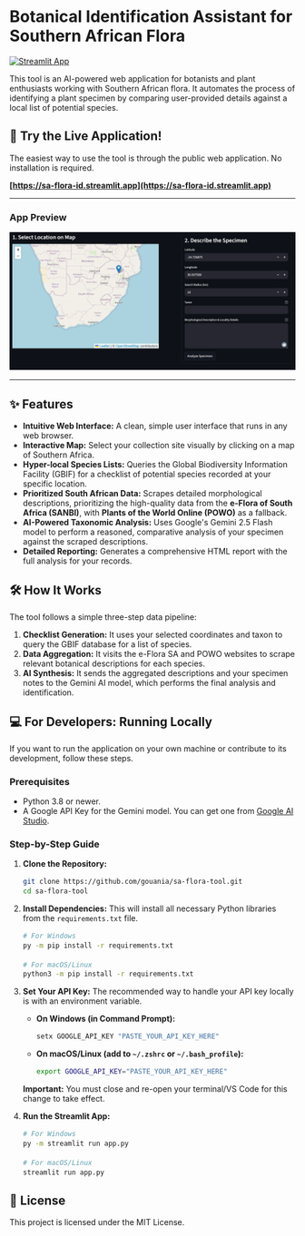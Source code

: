 # Botanical Identification Assistant for Southern African Flora

[![Streamlit App](https://static.streamlit.io/badges/streamlit_badge_black_white.svg)](https://sa-flora-id.streamlit.app)

This tool is an AI-powered web application for botanists and plant enthusiasts working with Southern African flora. It automates the process of identifying a plant specimen by comparing user-provided details against a local list of potential species.

## 🚀 Try the Live Application!

The easiest way to use the tool is through the public web application. No installation is required.

**[https://sa-flora-id.streamlit.app](https://sa-flora-id.streamlit.app)**

---

### App Preview
![Screenshot of the SA Flora ID Assistant](app_screenshot.png)

---

## ✨ Features

-   **Intuitive Web Interface:** A clean, simple user interface that runs in any web browser.
-   **Interactive Map:** Select your collection site visually by clicking on a map of Southern Africa.
-   **Hyper-local Species Lists:** Queries the Global Biodiversity Information Facility (GBIF) for a checklist of potential species recorded at your specific location.
-   **Prioritized South African Data:** Scrapes detailed morphological descriptions, prioritizing the high-quality data from the **e-Flora of South Africa (SANBI)**, with **Plants of the World Online (POWO)** as a fallback.
-   **AI-Powered Taxonomic Analysis:** Uses Google's Gemini 2.5 Flash model to perform a reasoned, comparative analysis of your specimen against the scraped descriptions.
-   **Detailed Reporting:** Generates a comprehensive HTML report with the full analysis for your records.

## 🛠️ How It Works

The tool follows a simple three-step data pipeline:
1.  **Checklist Generation:** It uses your selected coordinates and taxon to query the GBIF database for a list of species.
2.  **Data Aggregation:** It visits the e-Flora SA and POWO websites to scrape relevant botanical descriptions for each species.
3.  **AI Synthesis:** It sends the aggregated descriptions and your specimen notes to the Gemini AI model, which performs the final analysis and identification.

## 💻 For Developers: Running Locally

If you want to run the application on your own machine or contribute to its development, follow these steps.

### Prerequisites

-   Python 3.8 or newer.
-   A Google API Key for the Gemini model. You can get one from [Google AI Studio](https://aistudio.google.com/app/apikey).

### Step-by-Step Guide

1.  **Clone the Repository:**
    ```bash
    git clone https://github.com/gouania/sa-flora-tool.git
    cd sa-flora-tool
    ```

2.  **Install Dependencies:**
    This will install all necessary Python libraries from the `requirements.txt` file.
    ```bash
    # For Windows
    py -m pip install -r requirements.txt

    # For macOS/Linux
    python3 -m pip install -r requirements.txt
    ```

3.  **Set Your API Key:**
    The recommended way to handle your API key locally is with an environment variable.
    -   **On Windows (in Command Prompt):**
        ```cmd
        setx GOOGLE_API_KEY "PASTE_YOUR_API_KEY_HERE"
        ```
    -   **On macOS/Linux (add to `~/.zshrc` or `~/.bash_profile`):**
        ```bash
        export GOOGLE_API_KEY="PASTE_YOUR_API_KEY_HERE"
        ```
    **Important:** You must close and re-open your terminal/VS Code for this change to take effect.

4.  **Run the Streamlit App:**
    ```bash
    # For Windows
    py -m streamlit run app.py

    # For macOS/Linux
    streamlit run app.py
    ```

## 📄 License

This project is licensed under the MIT License.
